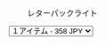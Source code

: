 <div id="smart-button-container">
      <div style="text-align: center;">
        <div style="margin-bottom: 1.25rem;">
          <p>レターパックライト</p>
          <select id="item-options"><option value="１アイテム" price="358">１アイテム - 358 JPY</option><option value="42" price="15000">42 - 15000 JPY</option></select>
          <select style="visibility: hidden" id="quantitySelect"><option value="1">1</option><option value="2">2</option><option value="3">3</option><option value="4">4</option><option value="5">5</option><option value="6">6</option><option value="7">7</option><option value="8">8</option><option value="9">9</option><option value="10">10</option><option value="11">11</option><option value="12">12</option><option value="13">13</option><option value="14">14</option><option value="15">15</option><option value="16">16</option><option value="17">17</option><option value="18">18</option><option value="19">19</option><option value="20">20</option><option value="21">21</option><option value="22">22</option><option value="23">23</option><option value="24">24</option><option value="25">25</option><option value="26">26</option><option value="27">27</option><option value="28">28</option><option value="29">29</option><option value="30">30</option><option value="31">31</option><option value="32">32</option><option value="33">33</option><option value="34">34</option><option value="35">35</option><option value="36">36</option><option value="37">37</option><option value="38">38</option><option value="39">39</option><option value="40">40</option><option value="41">41</option><option value="42">42</option><option value="43">43</option><option value="44">44</option><option value="45">45</option><option value="46">46</option><option value="47">47</option><option value="48">48</option><option value="49">49</option><option value="50">50</option><option value="51">51</option><option value="52">52</option><option value="53">53</option><option value="54">54</option><option value="55">55</option><option value="56">56</option><option value="57">57</option><option value="58">58</option><option value="59">59</option><option value="60">60</option><option value="61">61</option><option value="62">62</option><option value="63">63</option><option value="64">64</option><option value="65">65</option><option value="66">66</option><option value="67">67</option><option value="68">68</option><option value="69">69</option><option value="70">70</option><option value="71">71</option><option value="72">72</option><option value="73">73</option><option value="74">74</option><option value="75">75</option><option value="76">76</option><option value="77">77</option><option value="78">78</option><option value="79">79</option><option value="80">80</option></select>
        </div>
      <div id="paypal-button-container"></div>
      </div>
    </div>
    <script src="https://www.paypal.com/sdk/js?client-id=AXnh2Vdxb16WiMgpvJ8ndeWSoYpWNcUGOqFwEgEi5cUN1VxyDTtjRitPWhzUbvXC6H2JpaHL2DomUA5v&enable-funding=venmo&currency=JPY" data-sdk-integration-source="button-factory"></script>
    <script>
      function initPayPalButton() {
        var shipping = 0;
        var itemOptions = document.querySelector("#smart-button-container #item-options");
    var quantity = parseInt(80);
    var quantitySelect = document.querySelector("#smart-button-container #quantitySelect");
    if (!isNaN(quantity)) {
      quantitySelect.style.visibility = "visible";
    }
    var orderDescription = 'レターパックライト';
    if(orderDescription === '') {
      orderDescription = 'Item';
    }
    paypal.Buttons({
      style: {
        shape: 'pill',
        color: 'white',
        layout: 'vertical',
        label: 'paypal',
        
      },
      createOrder: function(data, actions) {
        var selectedItemDescription = itemOptions.options[itemOptions.selectedIndex].value;
        var selectedItemPrice = parseFloat(itemOptions.options[itemOptions.selectedIndex].getAttribute("price"));
        var tax = (0 === 0 || false) ? 0 : (selectedItemPrice * (parseFloat(0)/100));
        if(quantitySelect.options.length > 0) {
          quantity = parseInt(quantitySelect.options[quantitySelect.selectedIndex].value);
        } else {
          quantity = 1;
        }

        tax *= quantity;
        tax = Math.round(tax * 100) / 100;
        var priceTotal = quantity * selectedItemPrice + parseFloat(shipping) + tax;
        priceTotal = Math.round(priceTotal * 100) / 100;
        var itemTotalValue = Math.round((selectedItemPrice * quantity) * 100) / 100;

        return actions.order.create({
          purchase_units: [{
            description: orderDescription,
            amount: {
              currency_code: 'JPY',
              value: priceTotal,
              breakdown: {
                item_total: {
                  currency_code: 'JPY',
                  value: itemTotalValue,
                },
                shipping: {
                  currency_code: 'JPY',
                  value: shipping,
                },
                tax_total: {
                  currency_code: 'JPY',
                  value: tax,
                }
              }
            },
            items: [{
              name: selectedItemDescription,
              unit_amount: {
                currency_code: 'JPY',
                value: selectedItemPrice,
              },
              quantity: quantity
            }]
          }]
        });
      },
      onApprove: function(data, actions) {
        return actions.order.capture().then(function(orderData) {
          
          // Full available details
          console.log('Capture result', orderData, JSON.stringify(orderData, null, 2));

          // Show a success message within this page, e.g.
          const element = document.getElementById('paypal-button-container');
          element.innerHTML = '';
          element.innerHTML = '<h3>Thank you for your payment!</h3>';

          // Or go to another URL:  actions.redirect('thank_you.html');

        });
      },
      onError: function(err) {
        console.log(err);
      },
    }).render('#paypal-button-container');
  }
  initPayPalButton();
    </script>
